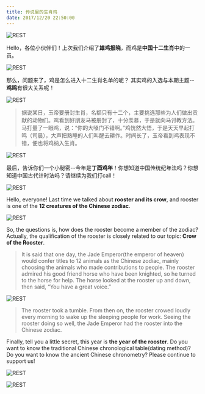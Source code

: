 ```yaml
---
title: 传说里的生肖鸡
date: 2017/12/20 22:50:00
---
```


![REST](/img/20171222/1.jpg)

 Hello，各位小伙伴们！上次我们介绍了**雄鸡报晓**，而鸡是**中国十二生肖**中的一员。
 
![REST](/img/20171222/2.jpg)

那么，问题来了，鸡是怎么进入十二生肖名单的呢？ 其实鸡的入选与本期主题--**鸡鸣**有很大关系呢！

![REST](/img/20171222/3.jpg)

>据说某日，玉帝要册封生肖，名额只有十二个，主要挑选那些为人们做出贡献的动物们。鸡看到好朋友马被册封了，十分羡慕，于是就向马讨教方法。马打量了一眼鸡，说：“你的大嗓门不错啊。”鸡恍然大悟，于是天天早起打鸣（司晨），大声把熟睡的人们叫醒去耕作。时间长了，玉帝看到鸡表现不错，便也将鸡纳入生肖。

![REST](/img/20171222/4.1.jpg)

最后，告诉你们一个小秘密--今年是**丁酉鸡年**！你想知道中国传统纪年法吗？你想知道中国古代计时法吗？请继续为我们打call！

![REST](/img/20171222/5.jpg)

Hello, everyone! Last time we talked about **rooster and its crow**, and  rooster is one of the **12 creatures of the Chinese zodiac**.

![REST](/img/20171222/6.jpg)

So, the questions is, how does the rooster become a member of the zodiac? Actually, the qualification of the rooster is closely related to our topic: **Crow of the Rooster**.

 >It is said that one day, the Jade Emperor(the emperor of heaven) would confer titles to 12 animals as the Chinese zodiac, mainly choosing the animals who made contributions to people. The rooster admired his good friend horse who have been knighted, so he turned to the horse for help. The horse looked at the rooster up and down, then said, “You have a great voice.” 

![REST](/img/20171222/7.jpg)

 >The rooster took a tumble. From then on, the rooster crowed loudly every morning to wake up the sleeping people for work. Seeing the rooster doing so well, the Jade Emperor had the rooster into the Chinese zodiac.

Finally, tell you a little secret, this year is **the year of the rooster**. Do you want to know the traditional Chinese chronological table(dating method)? Do you want to know the ancient Chinese chronometry? Please continue to support us!

![REST](/img/20171222/8.jpg)

![REST](/img/20171222/9.png)
